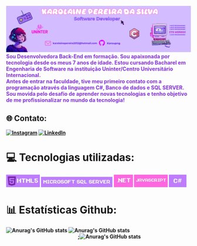 ![Banner Karol](images/HEADER.png)
<br>
<span style="color:#8331DA"><b>Sou Desenvolvedora Back-End em formação. Sou apaixonada por tecnologia desde os meus 7 anos de idade. Estou cursando Bacharel em Engenharia de Software na instituição Uninter/Centro Universitário Internacional.<b> 
<br>
<b>Antes de entrar na faculdade, tive meu primeiro contato com a programação através da linguagem C#, Banco de dados e SQL SERVER. Sou movida pelo desafio de aprender novas tecnologias e tenho objetivo 
de me profissionalizar no mundo da tecnologia!

## 🌐 Contato:
[![Instagram](https://img.shields.io/badge/Instagram-%23E4405F.svg?logo=Instagram&logoColor=white)](https://instagram.com/https://www.instagram.com/karou.png/) [![LinkedIn](https://img.shields.io/badge/LinkedIn-%230077B5.svg?logo=linkedin&logoColor=white)](https://linkedin.com/in/https://www.linkedin.com/in/karolaine-pereir-40a169139/) 

# 💻 Tecnologias utilizadas:
[![HTML5](./images/iconehtml.jpg)](https://www.w3schools.com/html/) [![MicrosoftSQLServer](./images/SQLSERVER.jpg)](https://www.w3schools.com/sql/default.asp) [![.Net](images/ICONENET.jpg)](https://pt.wikipedia.org/wiki/.NET) [![JavaScript](images/ICONEJAVA.jpg)](https://www.w3schools.com/js/default.asp) [![Csharp](images/csharp.jpg)](https://www.w3schools.com/cs/index.php)
# 📊 Estatísticas Github:




![Anurag's GitHub stats](https://github-readme-stats.vercel.app/api?username=karoupng&theme=jolly&show_icons=true)
![Anurag's GitHub stats](https://nirzak-streak-stats.vercel.app/?user=karoupng&theme=jolly&hide_border=true)
 &nbsp;&nbsp;&nbsp;&nbsp;&nbsp;&nbsp;&nbsp;&nbsp;&nbsp;&nbsp;&nbsp;&nbsp;&nbsp;&nbsp;&nbsp; &nbsp;&nbsp;&nbsp;&nbsp;&nbsp;&nbsp;&nbsp;&nbsp;&nbsp;&nbsp;&nbsp;&nbsp;&nbsp;&nbsp;&nbsp;&nbsp;&nbsp;&nbsp;&nbsp;&nbsp;&nbsp;&nbsp;&nbsp;&nbsp;&nbsp;&nbsp;&nbsp;&nbsp;&nbsp;&nbsp;&nbsp;&nbsp;&nbsp;&nbsp;&nbsp;&nbsp;&nbsp;&nbsp;&nbsp;&nbsp;&nbsp;&nbsp;&nbsp;&nbsp;&nbsp;&nbsp;&nbsp;&nbsp;&nbsp;&nbsp;&nbsp;&nbsp;&nbsp;&nbsp;&nbsp;&nbsp;&nbsp;&nbsp;&nbsp;;![Anurag's GitHub stats](https://github-readme-stats.vercel.app/api/top-langs/?username=karoupng&theme=jolly&hide_border=true&include_all_commits=true&count_private=false&layout=compact)

<br>&nbsp;&nbsp;&nbsp;&nbsp;&nbsp;<br>





<!-- Proudly created with GPRM ( https://gprm.itsvg.in ) -->

